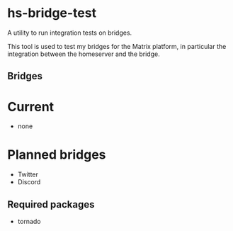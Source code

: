# hs-bridge-test
A utility to run integration tests on bridges.

This tool is used to test my bridges for the Matrix platform,
in particular the integration between the homeserver and the
bridge.

## Bridges

# Current
 - none

# Planned bridges
 - Twitter
 - Discord

## Required packages

* tornado
